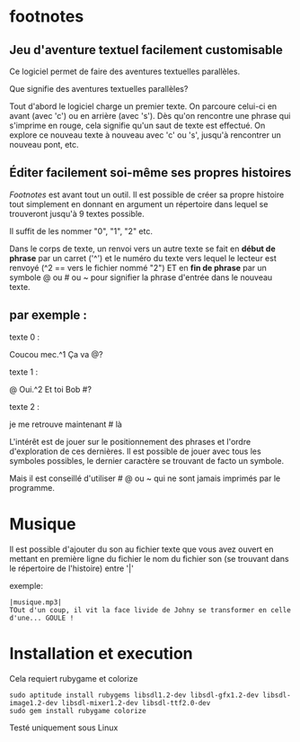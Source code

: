 footnotes
=========

## Jeu d'aventure textuel facilement customisable


Ce logiciel permet de faire des aventures textuelles parallèles.

Que signifie des aventures textuelles parallèles?

Tout d'abord le logiciel charge un premier texte. On parcoure celui-ci en avant (avec 'c') ou en arrière (avec 's').
Dès qu'on rencontre une phrase qui s'imprime en rouge, cela signifie qu'un saut de texte est effectué. On explore
ce nouveau texte à nouveau avec 'c' ou 's', jusqu'à rencontrer un nouveau pont, etc.

## Éditer facilement soi-même ses propres histoires

*Footnotes* est avant tout un outil.
Il est possible de créer sa propre histoire tout simplement en donnant en argument un répertoire dans lequel se trouveront
jusqu'à 9 textes possible.

Il suffit de les nommer "0", "1", "2" etc.

Dans le corps de texte, un renvoi vers un autre texte se fait en __début de phrase__ 
par un carret ('^') et le numéro du texte vers lequel le lecteur est renvoyé (^2 == vers le fichier nommé "2")
ET en __fin de phrase__ par un symbole @ ou # ou ~ pour signifier la phrase d'entrée dans le nouveau texte.

## par exemple :

texte 0 :

Coucou mec.^1 Ça va @?

texte 1 :

@ Oui.^2 Et toi Bob #?

texte 2 :

je me retrouve maintenant # là


L'intérêt est de jouer sur le positionnement des phrases et l'ordre d'exploration de ces dernières.
Il est possible de jouer avec tous les symboles possibles, le dernier caractère se trouvant de facto un symbole.

Mais il est conseillé d'utiliser # @ ou ~ qui ne sont jamais imprimés par le programme.

# Musique

Il est possible d'ajouter du son au fichier texte que vous avez ouvert en mettant en première ligne du fichier le
nom du fichier son (se trouvant dans le répertoire de l'histoire) entre '|'

exemple:
```
|musique.mp3|
TOut d'un coup, il vit la face livide de Johny se transformer en celle d'une... GOULE !
```

# Installation et execution


Cela requiert rubygame et colorize

```
sudo aptitude install rubygems libsdl1.2-dev libsdl-gfx1.2-dev libsdl-image1.2-dev libsdl-mixer1.2-dev libsdl-ttf2.0-dev
sudo gem install rubygame colorize
```

Testé uniquement sous Linux
